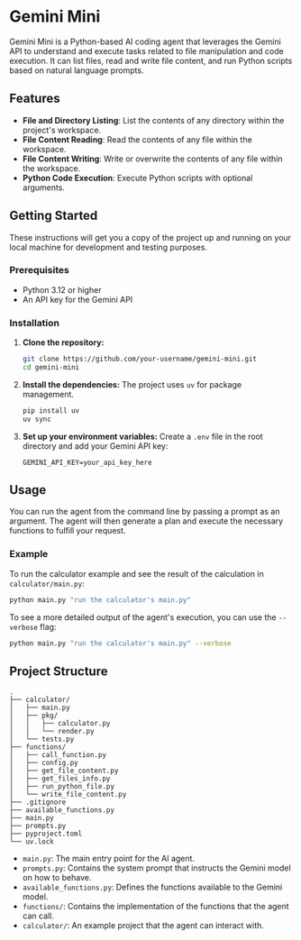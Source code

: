 # Gemini Mini

Gemini Mini is a Python-based AI coding agent that leverages the Gemini API to understand and execute tasks related to file manipulation and code execution. It can list files, read and write file content, and run Python scripts based on natural language prompts.

## Features

  * **File and Directory Listing**: List the contents of any directory within the project's workspace.
  * **File Content Reading**: Read the contents of any file within the workspace.
  * **File Content Writing**: Write or overwrite the contents of any file within the workspace.
  * **Python Code Execution**: Execute Python scripts with optional arguments.

## Getting Started

These instructions will get you a copy of the project up and running on your local machine for development and testing purposes.

### Prerequisites

  * Python 3.12 or higher
  * An API key for the Gemini API

### Installation

1.  **Clone the repository:**
    ```bash
    git clone https://github.com/your-username/gemini-mini.git
    cd gemini-mini
    ```
2.  **Install the dependencies:**
    The project uses `uv` for package management.
    ```bash
    pip install uv
    uv sync
    ```
3.  **Set up your environment variables:**
    Create a `.env` file in the root directory and add your Gemini API key:
    ```
    GEMINI_API_KEY=your_api_key_here
    ```

## Usage

You can run the agent from the command line by passing a prompt as an argument. The agent will then generate a plan and execute the necessary functions to fulfill your request.

### Example

To run the calculator example and see the result of the calculation in `calculator/main.py`:

```bash
python main.py "run the calculator's main.py"
```

To see a more detailed output of the agent's execution, you can use the `--verbose` flag:

```bash
python main.py "run the calculator's main.py" --verbose
```

## Project Structure

```
.
├── calculator/
│   ├── main.py
│   ├── pkg/
│   │   ├── calculator.py
│   │   └── render.py
│   └── tests.py
├── functions/
│   ├── call_function.py
│   ├── config.py
│   ├── get_file_content.py
│   ├── get_files_info.py
│   ├── run_python_file.py
│   └── write_file_content.py
├── .gitignore
├── available_functions.py
├── main.py
├── prompts.py
├── pyproject.toml
└── uv.lock
```

  * `main.py`: The main entry point for the AI agent.
  * `prompts.py`: Contains the system prompt that instructs the Gemini model on how to behave.
  * `available_functions.py`: Defines the functions available to the Gemini model.
  * `functions/`: Contains the implementation of the functions that the agent can call.
  * `calculator/`: An example project that the agent can interact with.
